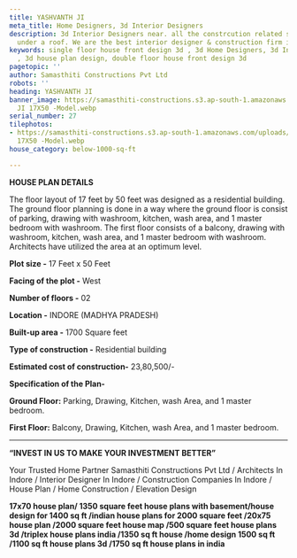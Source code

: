 ```yaml
---
title: YASHVANTH JI
meta_title: Home Designers, 3d Interior Designers
description: 3d Interior Designers near. all the constrcution related services in
  under a roof. We are the best interior designer & construction firm in indore.
keywords: single floor house front design 3d , 3d Home Designers, 3d Interior Designers
  , 3d house plan design, double floor house front design 3d
pagetopic: ''
author: Samasthiti Constructions Pvt Ltd
robots: ''
heading: YASHVANTH JI
banner_image: https://samasthiti-constructions.s3.ap-south-1.amazonaws.com/uploads/YASHWANT
  JI 17X50 -Model.webp
serial_number: 27
tilephotos:
- https://samasthiti-constructions.s3.ap-south-1.amazonaws.com/uploads/YASHWANT JI
  17X50 -Model.webp
house_category: below-1000-sq-ft

---
```

**HOUSE PLAN DETAILS**

The floor layout of 17 feet by 50 feet was designed as a residential building. The ground floor planning is done in a way where the ground floor is consist of parking, drawing with washroom, kitchen, wash area, and 1 master bedroom with washroom. The first floor consists of a balcony, drawing with washroom, kitchen, wash area, and 1 master bedroom with washroom. Architects have utilized the area at an optimum level.

**Plot size -** 17 Feet x 50 Feet

**Facing of the plot -** West

**Number of floors -** 02

**Location -** INDORE (MADHYA PRADESH)

**Built-up area -** 1700  Square feet

**Type of construction -** Residential building

**Estimated cost of construction-** 23,80,500/-

**Specification of the Plan-**

**Ground Floor:** Parking, Drawing, Kitchen, wash Area, and 1 master bedroom.

**First Floor:** Balcony, Drawing, Kitchen, wash Area, and 1 master bedroom.

***

**“INVEST IN US TO MAKE YOUR INVESTMENT BETTER”**

Your Trusted Home Partner Samasthiti Constructions Pvt Ltd / Architects In Indore / Interior Designer In Indore / Construction Companies In Indore / House Plan / Home Construction / Elevation Design

**17x70 house plan/ 1350 square feet house plans with basement/house design for 1400 sq ft /indian house plans for 2000 square feet /20x75 house plan /2000 square feet house map /500 square feet house plans 3d /triplex house plans india /1350 sq ft house /home design 1500 sq ft /1100 sq ft house plans 3d /1750 sq ft house plans in india**